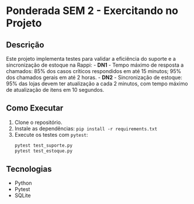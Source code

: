 # **Ponderada SEM 2 - Exercitando no Projeto**

## **Descrição**
Este projeto implementa testes para validar a eficiência do suporte e a sincronização de estoque na Rappi:
    - **DN1** - Tempo máximo de resposta a chamados: 85% dos casos críticos respondidos em até 15 minutos; 95% dos chamados gerais em até 2 horas.
    - **DN2** - Sincronização de estoque: 95% das lojas devem ter atualização a cada 2 minutos, com tempo máximo de atualização de itens em 10 segundos.  


## **Como Executar**
1. Clone o repositório.
2. Instale as dependências: `pip install -r requirements.txt`
3. Execute os testes com `pytest`:
   ```bash
   pytest test_suporte.py
   pytest test_estoque.py
   ```

## **Tecnologias**
- Python
- Pytest
- SQLite

